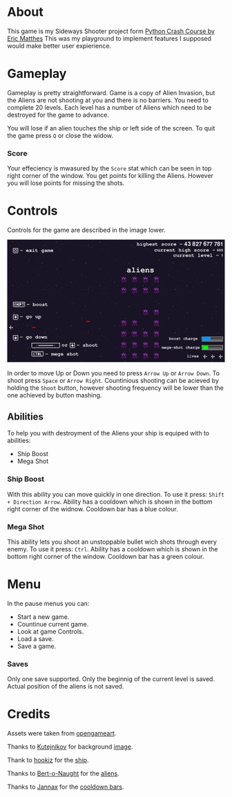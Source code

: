 # About

This game is my Sideways Shooter project form [Python Crash Course by Eric Matthes](https://ehmatthes.github.io/pcc_3e/)
This was my playground to implement features I supposed would make better user expierience.

# Gameplay

Gameplay is pretty straightforward. Game is a copy of Alien Invasion, but the Aliens are not shooting at you and there is no barriers.
You need to complete 20 levels. Each level has a number of Aliens which need to be destroyed for the game to advance.

You will lose if an alien touches the ship or left side of the screen.
To quit the game press `Q` or close the widow.

### Score

Your effeciency is mwasured by the `Score` stat which can be seen in top right corner of the window.
You get points for killing the Aliens.
However you will lose points for missing the shots.

# Controls

Controls for the game are described in the image lower.

![controls](./images/controls.png)

In order to move Up or Down you need to press `Arrow Up` or `Arrow Down`.
To shoot press `Space` or `Arrow Right`. Countinious shooting can be acieved by holding the `Shoot` button,
however shooting frequency will be lower than the one achieved by button mashing.

## Abilities

To help you with destroyment of the Aliens your ship is equiped with to abilities:

- Ship Boost
- Mega Shot

### Ship Boost

With this ability you can move quickly in one direction.
To use it press: `Shift + Direction Arrow`.
Ability has a cooldown which is shown in the bottom right corner of the widnow.
Cooldown bar has a blue colour.

### Mega Shot

This ability lets you shoot an unstoppable bullet wich shots through every enemy.
To use it press: `Ctrl`.
Ability has a cooldown which is shown in the bottom right corner of the window.
Cooldown bar has a green colour.

# Menu

In the pause menus you can:

- Start a new game.
- Countinue current game.
- Look at game Controls.
- Load a save.
- Save a game.

### Saves

Only one save supported.
Only the beginnig of the current level is saved. Actual position of the aliens is not saved.

# Credits

Assets were taken from [opengameart](https://opengameart.org).

Thanks to [Kutejnikov](https://opengameart.org/users/kutejnikovFF) for background [image](https://opengameart.org/content/space-9).

Thank to [hookiz](https://opengameart.org/users/hookiz) for the [ship](https://opengameart.org/content/ship-space-0).

Thanks to [Bert-o-Naught](https://opengameart.org/users/bert-o-naught) for the [aliens](https://opengameart.org/content/space-shooter-top-down-2d-pixel-art).

Thanks to [Jannax](https://opengameart.org/users/jannax) for the [cooldown bars](https://opengameart.org/content/sleek-bars).

